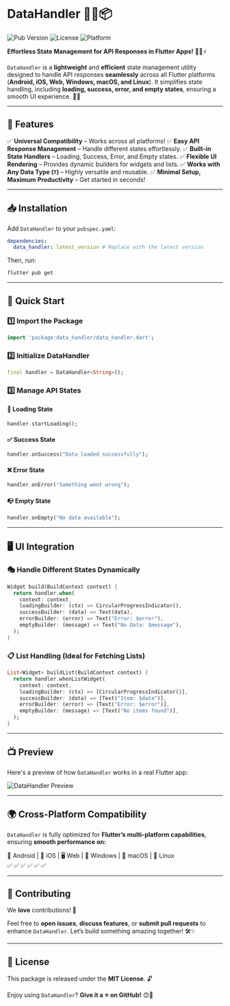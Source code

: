 # DataHandler 🚀✨📦

![Pub Version](https://img.shields.io/pub/v/data_handler) ![License](https://img.shields.io/badge/license-MIT-blue) ![Platform](https://img.shields.io/badge/platform-Flutter-blue)

**Effortless State Management for API Responses in Flutter Apps!** 🎯📱⚡

`DataHandler` is a **lightweight** and **efficient** state management utility designed to handle API responses **seamlessly** across all Flutter platforms (**Android, iOS, Web, Windows, macOS, and Linux**). It simplifies state handling, including **loading, success, error, and empty states**, ensuring a smooth UI experience. 🎉🚀

---

## 🌟 Features

✅ **Universal Compatibility** – Works across all platforms!
✅ **Easy API Response Management** – Handle different states effortlessly.
✅ **Built-in State Handlers** – Loading, Success, Error, and Empty states.
✅ **Flexible UI Rendering** – Provides dynamic builders for widgets and lists.
✅ **Works with Any Data Type (`T`)** – Highly versatile and reusable.
✅ **Minimal Setup, Maximum Productivity** – Get started in seconds!

---

## 📥 Installation

Add `DataHandler` to your `pubspec.yaml`:

```yaml
dependencies:
  data_handler: latest_version # Replace with the latest version
```

Then, run:

```sh
flutter pub get
```

---

## 🚀 Quick Start

### 1️⃣ Import the Package
```dart
import 'package:data_handler/data_handler.dart';
```

### 2️⃣ Initialize DataHandler
```dart
final handler = DataHandler<String>();
```

### 3️⃣ Manage API States

#### 🔄 Loading State
```dart
handler.startLoading();
```

#### ✅ Success State
```dart
handler.onSuccess("Data loaded successfully");
```

#### ❌ Error State
```dart
handler.onError("Something went wrong");
```

#### 📭 Empty State
```dart
handler.onEmpty("No data available");
```

---

## 🖥️ UI Integration

### 🎭 Handle Different States Dynamically
```dart
Widget build(BuildContext context) {
  return handler.when(
    context: context,
    loadingBuilder: (ctx) => CircularProgressIndicator(),
    successBuilder: (data) => Text(data),
    errorBuilder: (error) => Text("Error: $error"),
    emptyBuilder: (message) => Text("No Data: $message"),
  );
}
```

### 📋 List Handling (Ideal for Fetching Lists)
```dart
List<Widget> buildList(BuildContext context) {
  return handler.whenListWidget(
    context: context,
    loadingBuilder: (ctx) => [CircularProgressIndicator()],
    successBuilder: (data) => [Text("Item: $data")],
    errorBuilder: (error) => [Text("Error: $error")],
    emptyBuilder: (message) => [Text("No items found")],
  );
}
```

---

## 📺 Preview

Here's a preview of how `DataHandler` works in a real Flutter app:

![DataHandler Preview](https://your-image-link-here.com/preview.gif)

---

## 🌍 Cross-Platform Compatibility
`DataHandler` is fully optimized for **Flutter’s multi-platform capabilities**, ensuring **smooth performance on:**

📱 Android  | 🍏 iOS  | 🖥️ Web  | 🏢 Windows  | 🍎 macOS  | 🐧 Linux  
✅ ✅ ✅ ✅ ✅ ✅ 

---

## 🤝 Contributing
We **love** contributions! 🚀

Feel free to **open issues**, **discuss features**, or **submit pull requests** to enhance `DataHandler`. Let’s build something amazing together! 🛠️✨

---

## 📜 License
This package is released under the **MIT License**. 🔓

Enjoy using `DataHandler`? **Give it a ⭐ on GitHub!** 😊🚀

